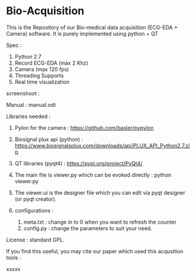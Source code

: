 # Bio-Acquisition
This is the Repository of our Bio-medical data acquisition (ECG-EDA + Camera) software. It is purely implemented using python + QT

Spec : 
  1. Python 2.7
  2. Record ECG-EDA (max 2 Khz)
  3. Camera (max 120 fps)
  4. Threading Supports
  5. Real time visualization

screenshoot : 


Manual : manual.odt


Libraries needed : 
  1. Pylon for the camera : https://github.com/basler/pypylon
  2. Biosignal plux api (python) : https://www.biosignalsplux.com/downloads/api/PLUX_API_Python2.7.zip
  3. QT libraries (pyqt4) : https://pypi.org/project/PyQt4/
  
1. The main file is viewer.py which can be evoked directly : python viewer.py
2. The viewer.ui is the designer file which you can edit via pyqt designer (or pyqt creator). 
3. configurations : 
    1. meta.txt : change in to 0 when you want to refresh the counter 
    2. config.py : change the parameters to suit your need. 
    
License : standard GPL. 

If you find this useful, you may cite our paper which used this acqusition tools : 

xxxxx
